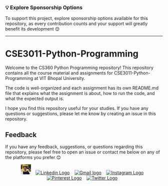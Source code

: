 ### 💡 Explore Sponsorship Options

To support this project, explore sponsorship options available for this repository, as every contribution counts and your support will greatly benefit its development 😊


---
# CSE3011-Python-Programming

Welcome to the CS360 Python Programming repository! This repository contains all the course material and assignments for CSE3011-Python-Programming at VIT Bhopal University.


The code is well-organized and each assignment has its own README.md file that explains what the assignment is about, how to run the code, and what the expected output is.

I hope you find this repository useful for your studies. If you have any questions or suggestions, please let me know by creating an issue in this repository.

## Feedback

If you have any feedback, suggestions, or questions regarding this repository, please feel free to open an issue or contact me below on any of the platforms you prefer 😊
<br/>
<p align="center">
  <a href="https://pulkitmathur.me/"><img src="https://github.com/Pulkit1822/Pulkit1822/blob/main/animated-icons/pic.jpeg" alt="portfolio" width="32"></a>&nbsp;&nbsp;&nbsp;
  <a href="https://www.linkedin.com/in/pulkitkmathur/"><img src="https://github.com/TheDudeThatCode/TheDudeThatCode/blob/master/Assets/Linkedin.svg" alt="Linkedin Logo" width="32"></a>&nbsp;&nbsp;&nbsp;
  <a href="mailto:pulkitmathur.me@gmail.com"><img src="https://github.com/TheDudeThatCode/TheDudeThatCode/blob/master/Assets/Gmail.svg" alt="Gmail logo" height="32"></a>&nbsp;&nbsp;&nbsp;
  <a href="https://www.instagram.com/pulkitkumarmathur/"><img src="https://github.com/TheDudeThatCode/TheDudeThatCode/blob/master/Assets/Instagram.svg" alt="Instagram Logo" width="32"></a>&nbsp;&nbsp;&nbsp;
  <a href="https://in.pinterest.com/pulkitkumarmathur/"><img src="https://upload.wikimedia.org/wikipedia/commons/0/08/Pinterest-logo.png?20160129083321" alt="Pinterest Logo" width="32"></a>&nbsp;&nbsp;&nbsp;
  <a href="https://twitter.com/pulkitkmathur"><img src="https://upload.wikimedia.org/wikipedia/commons/5/57/X_logo_2023_%28white%29.png" alt="Twitter Logo" width="32"></a>&nbsp;&nbsp;&nbsp;
</p>

